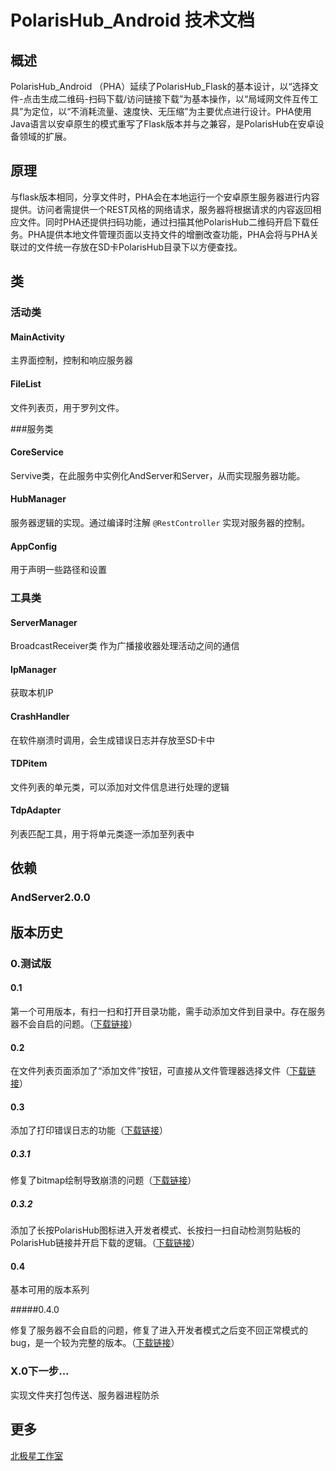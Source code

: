# PolarisHub_Android 技术文档

## 概述

PolarisHub_Android （PHA）延续了PolarisHub_Flask的基本设计，以“选择文件-点击生成二维码-扫码下载/访问链接下载”为基本操作，以“局域网文件互传工具”为定位，以“不消耗流量、速度快、无压缩”为主要优点进行设计。PHA使用Java语言以安卓原生的模式重写了Flask版本并与之兼容，是PolarisHub在安卓设备领域的扩展。

## 原理

与flask版本相同，分享文件时，PHA会在本地运行一个安卓原生服务器进行内容提供。访问者需提供一个REST风格的网络请求，服务器将根据请求的内容返回相应文件。同时PHA还提供扫码功能，通过扫描其他PolarisHub二维码开启下载任务。PHA提供本地文件管理页面以支持文件的增删改查功能，PHA会将与PHA关联过的文件统一存放在SD卡PolarisHub目录下以方便查找。

## 类

### 活动类

#### MainActivity

主界面控制，控制和响应服务器

#### FileList

文件列表页，用于罗列文件。

###服务类

#### CoreService

Servive类，在此服务中实例化AndServer和Server，从而实现服务器功能。

#### HubManager

服务器逻辑的实现。通过编译时注解 `@RestController` 实现对服务器的控制。

#### AppConfig

用于声明一些路径和设置

### 工具类

#### ServerManager

BroadcastReceiver类 作为广播接收器处理活动之间的通信

#### IpManager

获取本机IP

#### CrashHandler

在软件崩溃时调用，会生成错误日志并存放至SD卡中

#### TDPitem

文件列表的单元类，可以添加对文件信息进行处理的逻辑

#### TdpAdapter

列表匹配工具，用于将单元类逐一添加至列表中





## 依赖

### AndServer2.0.0



## 版本历史

### 0.测试版

#### 0.1

第一个可用版本，有扫一扫和打开目录功能，需手动添加文件到目录中。存在服务器不会自启的问题。（[下载链接](https://github.com/PolarisStudio/PolarisHub_App/blob/7cb13a3acd43dbf438ae329c5d9ff58ad7df3fd4/app/release/app-release.apk?raw=true)）

#### 0.2

在文件列表页面添加了“添加文件”按钮，可直接从文件管理器选择文件（[下载链接](https://github.com/PolarisStudio/PolarisHub_App/blob/0e185130de4cc1ae9919d005b86d2903e8ea6743/app/release/app-release.apk?raw=true)）

#### 0.3

添加了打印错误日志的功能（[下载链接](https://github.com/PolarisStudio/PolarisHub_App/blob/273dc88c7f2fb8cf44e85d60ec30534bb1a9ad6e/app/release/app-release.apk?raw=true)）

##### 0.3.1

修复了bitmap绘制导致崩溃的问题（[下载链接](https://github.com/PolarisStudio/PolarisHub_App/blob/04fbc22224e6d6dee94b54f040dfdeb3543c0a0a/app/release/app-release.apk?raw=true)）

##### 0.3.2

添加了长按PolarisHub图标进入开发者模式、长按扫一扫自动检测剪贴板的PolarisHub链接并开启下载的逻辑。（[下载链接](https://github.com/PolarisStudio/PolarisHub_App/blob/1d906bc5919e5e03d5666bc7026dad247705d5d8/app/release/app-release.apk?raw=true)）

#### 0.4

基本可用的版本系列

#####0.4.0

修复了服务器不会自启的问题，修复了进入开发者模式之后变不回正常模式的bug，是一个较为完整的版本。（[下载链接](https://github.com/PolarisStudio/PolarisHub_App/blob/d58b5c1242f3520cc398ef65cd10319838490f2a/app/release/app-release.apk?raw=true)）

### X.0下一步...

实现文件夹打包传送、服务器进程防杀

## 更多

[北极星工作室](https://github.com/PolarisStudio)

